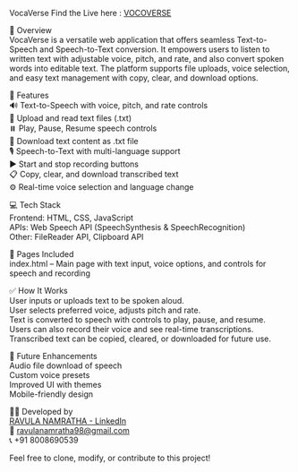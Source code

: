 VocaVerse
Find the Live here : [VOCOVERSE]( https://vocoverse.netlify.app/) 


🎤 Overview  
VocaVerse is a versatile web application that offers seamless Text-to-Speech and Speech-to-Text conversion. It empowers users to listen to written text with adjustable voice, pitch, and rate, and also convert spoken words into editable text. The platform supports file uploads, voice selection, and easy text management with copy, clear, and download options.

🧰 Features  
🔊 Text-to-Speech with voice, pitch, and rate controls  
📁 Upload and read text files (.txt)  
⏸️ Play, Pause, Resume speech controls  
💾 Download text content as .txt file  
🎙️ Speech-to-Text with multi-language support  
▶️ Start and stop recording buttons  
📋 Copy, clear, and download transcribed text  
⚙️ Real-time voice selection and language change  

💻 Tech Stack  
Frontend: HTML, CSS, JavaScript  
APIs: Web Speech API (SpeechSynthesis & SpeechRecognition)  
Other: FileReader API, Clipboard API  

📁 Pages Included  
index.html – Main page with text input, voice options, and controls for speech and recording  

✅ How It Works  
User inputs or uploads text to be spoken aloud.  
User selects preferred voice, adjusts pitch and rate.  
Text is converted to speech with controls to play, pause, and resume.  
Users can also record their voice and see real-time transcriptions.  
Transcribed text can be copied, cleared, or downloaded for future use.  

🧪 Future Enhancements  
Audio file download of speech  
Custom voice presets  
Improved UI with themes  
Mobile-friendly design  

👩‍💻 Developed by  
[RAVULA NAMRATHA - LinkedIn](https://www.linkedin.com/in/namratha-ravula)  
📧 ravulanamratha98@gmail.com  
📞 +91 8008690539  

Feel free to clone, modify, or contribute to this project!
